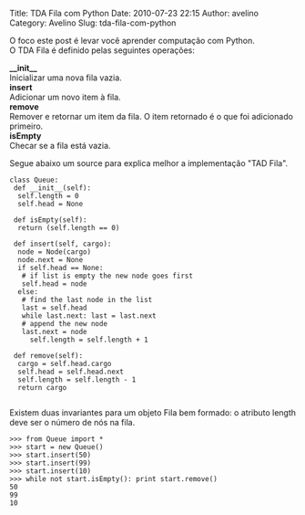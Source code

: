Title: TDA Fila com Python
Date: 2010-07-23 22:15
Author: avelino
Category: Avelino
Slug: tda-fila-com-python

O foco este post é levar você aprender computação com Python.  
O TDA Fila é definido pelas seguintes operações:

**\_\_init\_\_**  
Inicializar uma nova fila vazia.  
**insert**  
Adicionar um novo item à fila.  
**remove**  
Remover e retornar um item da fila. O item retornado é o que foi
adicionado primeiro.  
**isEmpty**  
Checar se a fila está vazia.

Segue abaixo um source para explica melhor a implementação "TAD Fila".

~~~~ {.brush:python}
class Queue:
 def __init__(self):
  self.length = 0
  self.head = None
  
 def isEmpty(self):
  return (self.length == 0)
  
 def insert(self, cargo):
  node = Node(cargo)
  node.next = None
  if self.head == None:
   # if list is empty the new node goes first
   self.head = node
  else:
   # find the last node in the list
   last = self.head
   while last.next: last = last.next
   # append the new node
   last.next = node
     self.length = self.length + 1
    
 def remove(self):
  cargo = self.head.cargo
  self.head = self.head.next
  self.length = self.length - 1
  return cargo
  
~~~~

Existem duas invariantes para um objeto Fila bem formado: o atributo
length deve ser o número de nós na fila.

~~~~ {.brush:python}
>>> from Queue import *
>>> start = new Queue()
>>> start.insert(50)
>>> start.insert(99)
>>> start.insert(10)
>>> while not start.isEmpty(): print start.remove()
50
99
10
~~~~
